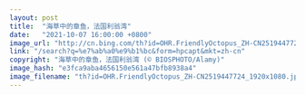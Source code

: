 ```yaml
---
layout: post
title:  "海草中的章鱼，法国利翁湾"
date:   "2021-10-07 16:00:00 +0800"
image_url: "http://cn.bing.com/th?id=OHR.FriendlyOctopus_ZH-CN2519447724_1920x1080.jpg&rf=LaDigue_1920x1080.jpg&pid=hp"
link: "/search?q=%e7%ab%a0%e9%b1%bc&form=hpcapt&mkt=zh-cn"
copyright: "海草中的章鱼，法国利翁湾 (© BIOSPHOTO/Alamy)"
image_hash: "e3fca9aba4656150e561a47bfb8938a4"
image_filename: "th?id=OHR.FriendlyOctopus_ZH-CN2519447724_1920x1080.jpg&rf=LaDigue_1920x1080.jpg&pid=hp"
---
```

